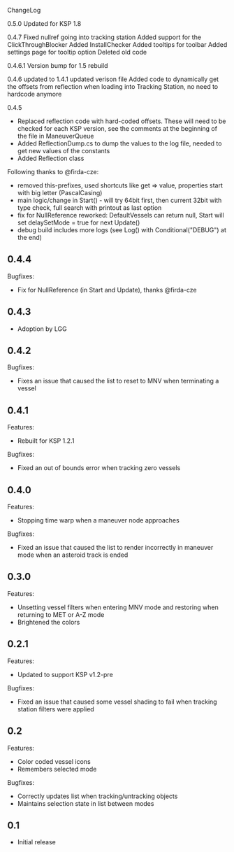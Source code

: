 ChangeLog

0.5.0
	Updated for KSP 1.8

0.4.7
	Fixed nullref going into tracking station
	Added support for the ClickThroughBlocker
	Added InstallChecker
	Added tooltips for toolbar
	Added settings page for tooltip option
	Deleted old code

0.4.6.1
	Version bump for 1.5 rebuild

0.4.6
	updated to 1.4.1
	updated verison file
	Added code to dynamically get the offsets from reflection when loading into Tracking Station, no need to hardcode anymore

0.4.5
- Replaced reflection code with hard-coded offsets.  These will need to be checked for each KSP version, 
	see the comments at the beginning of the file in ManeuverQueue
- Added ReflectionDump.cs to dump the values to the log file, needed to get new values of the constants
- Added Reflection class 

Following thanks to @firda-cze:
- removed this-prefixes, used shortcuts like get => value, properties start with big letter (PascalCasing)
- main logic/change in Start() - will try 64bit first, then current 32bit with type check, full search with printout as last option
- fix for NullReference reworked: DefaultVessels can return null, Start will set delaySetMode = true for next Update()
- debug build includes more logs (see Log() with Conditional("DEBUG") at the end)


## 0.4.4
Bugfixes:
  - Fix for NullReference (in Start and Update), thanks @firda-cze

## 0.4.3
  - Adoption by LGG

## 0.4.2
   
Bugfixes:
 
  - Fixes an issue that caused the list to reset to MNV when terminating a vessel
  
## 0.4.1

Features:

  - Rebuilt for KSP 1.2.1
   
Bugfixes:
 
  - Fixed an out of bounds error when tracking zero vessels

## 0.4.0

Features:

  - Stopping time warp when a maneuver node approaches
 
Bugfixes:
 
  - Fixed an issue that caused the list to render incorrectly in maneuver mode when an asteroid track is ended
  
## 0.3.0

Features:

  - Unsetting vessel filters when entering MNV mode and restoring when returning to MET or A-Z mode
  - Brightened the colors

## 0.2.1

Features:

  - Updated to support KSP v1.2-pre

Bugfixes:

  - Fixed an issue that caused some vessel shading to fail when tracking station filters were applied

## 0.2

Features:

  - Color coded vessel icons
  - Remembers selected mode

Bugfixes:

  - Correctly updates list when tracking/untracking objects
  - Maintains selection state in list between modes

## 0.1
  - Initial release
